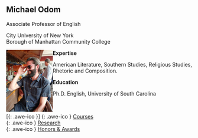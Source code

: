 ## Michael Odom

Associate Professor of English   

City University of New York    
Borough of Manhattan Community College    


<div style="text-align:left">
<img src="/icons/IMG_0173.JPG" width = "25%" align="left" padding: "5px"/>
<strong> Expertise </strong>
<p> American Literature, Southern Studies, Religious Studies, Rhetoric and Composition. </p>
<strong> Education </strong>
<p>Ph.D. English, University of South Carolina</p>
<br>
</div>    


[[<i class="fa fa-envelope-o"></i>](mailto:odomenglish@gmail.com){: .awe-ico }]
[<i class="fa fa-info"></i>](/courses/){: .awe-ico } [Courses](/courses/)   
[<i class="fa fa-info"></i>](/research/){: .awe-ico } [Research](/research/)    
[<i class="fa fa-info"></i>](/awards/){: .awe-ico } [Honors & Awards](/awards/)    
